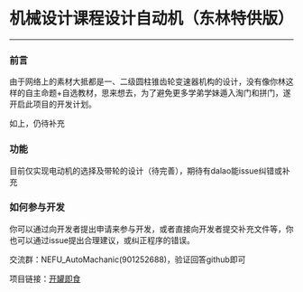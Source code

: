 # 机械设计课程设计自动机（东林特供版）

-----

### 前言

由于网络上的素材大抵都是一、二级圆柱锥齿轮变速器机构的设计，没有像你林这样的自主命题+自选教材，思来想去，为了避免更多学弟学妹遁入淘门和拼门，遂开启此项目的开发计划。

如上，仍待补充

### 功能

目前仅实现电动机的选择及带轮的设计（待完善），期待有dalao能issue纠错或补充

### 如何参与开发

你可以通过向开发者提出申请来参与开发，或者直接向开发者提交补充文件等，你也可以通过issue提出合理建议，或纠正程序的错误。

交流群：NEFU_AutoMachanic(901252688)，验证回答github即可

项目链接：[开罐即食](https://github.com/cykahankxd/Automatic_Mechanica_Course_Designing)
